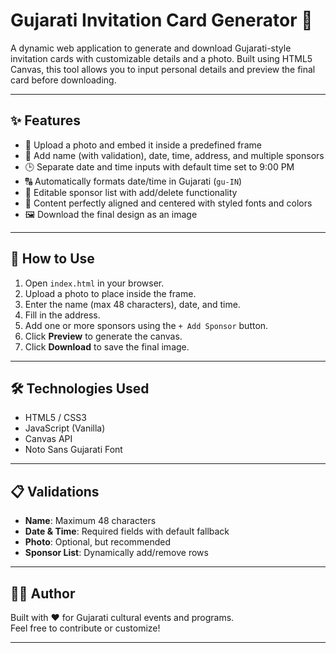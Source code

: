 # Gujarati Invitation Card Generator 🎉

A dynamic web application to generate and download Gujarati-style invitation cards with customizable details and a photo. Built using HTML5 Canvas, this tool allows you to input personal details and preview the final card before downloading.

---

## ✨ Features

- 🎨 Upload a photo and embed it inside a predefined frame
- 📝 Add name (with validation), date, time, address, and multiple sponsors
- 🕒 Separate date and time inputs with default time set to 9:00 PM
- 🔠 Automatically formats date/time in Gujarati (`gu-IN`)
- 🔧 Editable sponsor list with add/delete functionality
- 🎯 Content perfectly aligned and centered with styled fonts and colors
- 🖼️ Download the final design as an image

---

## 🚀 How to Use

1. Open `index.html` in your browser.
2. Upload a photo to place inside the frame.
3. Enter the name (max 48 characters), date, and time.
4. Fill in the address.
5. Add one or more sponsors using the `+ Add Sponsor` button.
6. Click **Preview** to generate the canvas.
7. Click **Download** to save the final image.

---

## 🛠 Technologies Used

- HTML5 / CSS3
- JavaScript (Vanilla)
- Canvas API
- Noto Sans Gujarati Font

---

## 📋 Validations

- **Name**: Maximum 48 characters
- **Date & Time**: Required fields with default fallback
- **Photo**: Optional, but recommended
- **Sponsor List**: Dynamically add/remove rows

---

## 🧑‍💻 Author

Built with ❤️ for Gujarati cultural events and programs.  
Feel free to contribute or customize!

---
